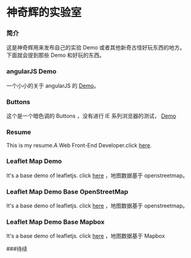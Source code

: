 # 神奇辉的实验室

### 简介
这是神奇辉用来发布自己的实验 Demo 或者其他新奇古怪好玩东西的地方。  
下面就会提到那些 Demo 和好玩的东西。

### angularJS Demo
一个小小的关于 angularJS 的 [Demo](http://shenqihui.github.io/lab/demo/angular)。

### Buttons
这个是一个暗色调的 Buttons ，没有进行 IE 系列浏览器的测试， [Demo](http://shenqihui.github.io/lab/demo/buttons)

### Resume
This is my resume.A Web Front-End Developer.click [here](http://shenqihui.github.io/lab/resume).

### Leaflet Map Demo
It's a base demo of leafletjs. click [here](http://shenqihui.github.io/lab/leaflet/) ，地图数据基于 openstreetmap。

### Leaflet Map Demo Base OpenStreetMap
It's a base demo of leafletjs. click [here](http://shenqihui.github.io/lab/leaflet/openstreetmap.html) ，地图数据基于 openstreetmap。

### Leaflet Map Demo Base Mapbox
It's a base demo of leafletjs. click [here](http://shenqihui.github.io/lab/leaflet/mapbox.html) ，地图数据基于 Mapbox

###待续
